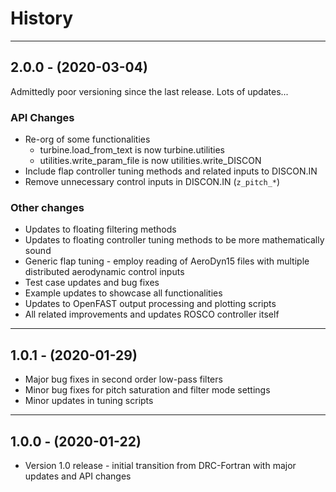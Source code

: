 # History

---------------------
## 2.0.0 - (2020-03-04)
Admittedly poor versioning since the last release. Lots of updates...

### API Changes
* Re-org of some functionalities
    - turbine.load_from_text is now turbine.utilities 
    - utilities.write_param_file is now utilities.write_DISCON
* Include flap controller tuning methods and related inputs to DISCON.IN
* Remove unnecessary control inputs in DISCON.IN (`z_pitch_*`)

### Other changes
* Updates to floating filtering methods
* Updates to floating controller tuning methods to be more mathematically sound
* Generic flap tuning - employ reading of AeroDyn15 files with multiple distributed aerodynamic control inputs
* Test case updates and bug fixes
* Example updates to showcase all functionalities
* Updates to OpenFAST output processing and plotting scripts
* All related improvements and updates ROSCO controller itself
---------------------
## 1.0.1 - (2020-01-29)
* Major bug fixes in second order low-pass filters
* Minor bug fixes for pitch saturation and filter mode settings
* Minor updates in tuning scripts
---------------------
## 1.0.0 - (2020-01-22)
* Version 1.0 release - initial transition from DRC-Fortran with major updates and API changes


